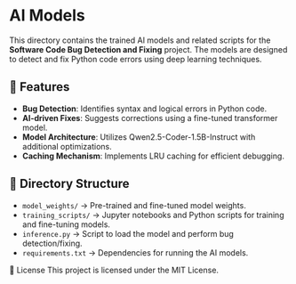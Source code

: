 # AI Models  

This directory contains the trained AI models and related scripts for the **Software Code Bug Detection and Fixing** project. The models are designed to detect and fix Python code errors using deep learning techniques.  

## 📌 Features  
- **Bug Detection**: Identifies syntax and logical errors in Python code.  
- **AI-driven Fixes**: Suggests corrections using a fine-tuned transformer model.  
- **Model Architecture**: Utilizes Qwen2.5-Coder-1.5B-Instruct with additional optimizations.  
- **Caching Mechanism**: Implements LRU caching for efficient debugging.  

## 📂 Directory Structure  
- `model_weights/` → Pre-trained and fine-tuned model weights.  
- `training_scripts/` → Jupyter notebooks and Python scripts for training and fine-tuning models.  
- `inference.py` → Script to load the model and perform bug detection/fixing.  
- `requirements.txt` → Dependencies for running the AI models.  





📜 License
This project is licensed under the MIT License.
